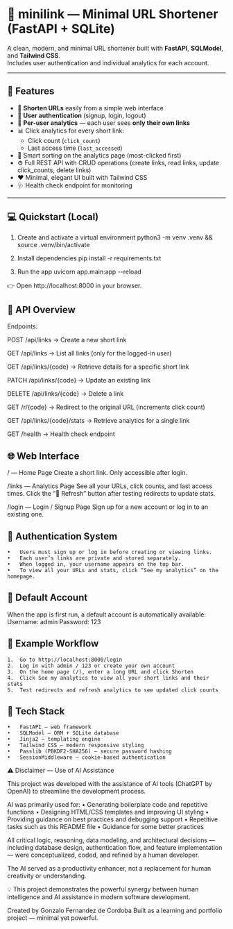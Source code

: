 # 🧩 **minilink — Minimal URL Shortener (FastAPI + SQLite)**

A clean, modern, and minimal URL shortener built with **FastAPI**, **SQLModel**, and **Tailwind CSS**.  
Includes user authentication and individual analytics for each account.

---

## 🚀 Features

- 🔗 **Shorten URLs** easily from a simple web interface  
- 👤 **User authentication** (signup, login, logout)
- 🧮 **Per-user analytics** — each user sees **only their own links**
- 📊 Click analytics for every short link:
  - Click count (`click_count`)
  - Last access time (`last_accessed`)
- 🧠 Smart sorting on the analytics page (most-clicked first)
- ⚙️ Full REST API with CRUD operations (create links, read links, update click_counts, delete links)
- ❤️ Minimal, elegant UI built with Tailwind CSS
- 🩺 Health check endpoint for monitoring

---

## 💻 Quickstart (Local)

1. Create and activate a virtual environment
python3 -m venv .venv && source .venv/bin/activate

2. Install dependencies
pip install -r requirements.txt

3. Run the app
uvicorn app.main:app --reload

👉 Open http://localhost:8000 in your browser.

## 🧭 API Overview

Endpoints:

POST /api/links
→ Create a new short link

GET /api/links
→ List all links (only for the logged-in user)

GET /api/links/{code}
→ Retrieve details for a specific short link

PATCH /api/links/{code}
→ Update an existing link

DELETE /api/links/{code}
→ Delete a link

GET /r/{code}
→ Redirect to the original URL (increments click count)

GET /api/links/{code}/stats
→ Retrieve analytics for a single link

GET /health
→ Health check endpoint

## 🌐 Web Interface

/ — Home Page
Create a short link. Only accessible after login.

/links — Analytics Page
See all your URLs, click counts, and last access times.
Click the “🔄 Refresh” button after testing redirects to update stats.

/login — Login / Signup Page
Sign up for a new account or log in to an existing one.

## 👤 Authentication System
	•	Users must sign up or log in before creating or viewing links.
	•	Each user’s links are private and stored separately.
	•	When logged in, your username appears on the top bar.
	•	To view all your URLs and stats, click “See my analytics” on the homepage.

## 🔑 Default Account

When the app is first run, a default account is automatically available:
Username: admin
Password: 123

## 🧾 Example Workflow
	1.	Go to http://localhost:8000/login
	2.	Log in with admin / 123 or create your own account
	3.	On the home page (/), enter a long URL and click Shorten
	4.	Click See my analytics to view all your short links and their stats
	5.	Test redirects and refresh analytics to see updated click counts

## 🧩 Tech Stack
	•	FastAPI — web framework
	•	SQLModel — ORM + SQLite database
	•	Jinja2 — templating engine
	•	Tailwind CSS — modern responsive styling
	•	Passlib (PBKDF2-SHA256) — secure password hashing
	•	SessionMiddleware — cookie-based authentication

⚠️ Disclaimer — Use of AI Assistance

This project was developed with the assistance of AI tools (ChatGPT by OpenAI) to streamline the development process.

AI was primarily used for:
	•	Generating boilerplate code and repetitive functions
	•	Designing HTML/CSS templates and improving UI styling
	•	Providing guidance on best practices and debugging support
    •	Repetitive tasks such as this README file
    •	Guidance for some better practices


All critical logic, reasoning, data modeling, and architectural decisions — including database design, authentication flow, and feature implementation — were conceptualized, coded, and refined by a human developer.

The AI served as a productivity enhancer, not a replacement for human creativity or understanding.

💡 This project demonstrates the powerful synergy between human intelligence and AI assistance in modern software development.

Created by Gonzalo Fernandez de Cordoba
Built as a learning and portfolio project — minimal yet powerful.